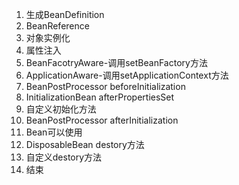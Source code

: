 01. 生成BeanDefinition
02. BeanReference
03. 对象实例化
04. 属性注入
05. BeanFacotryAware-调用setBeanFactory方法
06. ApplicationAware-调用setApplicationContext方法
07. BeanPostProcessor beforeInitialization
08. InitializationBean afterPropertiesSet
09. 自定义初始化方法
10. BeanPostProcessor afterInitialization
11. Bean可以使用
12. DisposableBean destory方法
13. 自定义destory方法
14. 结束